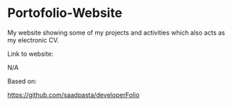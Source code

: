 # Portofolio-Website
 My website showing some of my projects and activities which also acts as my electronic CV.

Link to website:

N/A


Based on:

https://github.com/saadpasta/developerFolio
